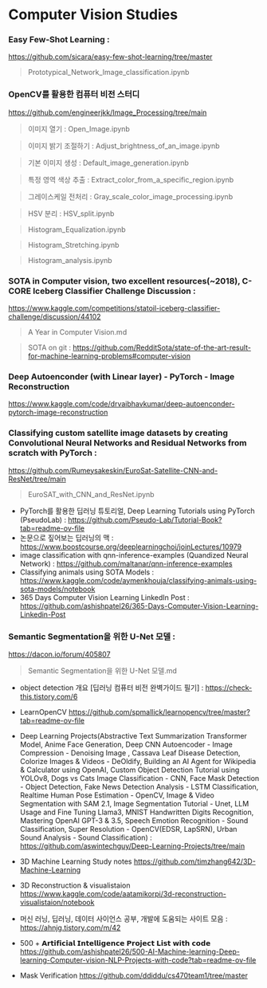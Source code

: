 # Computer Vision Studies

### Easy Few-Shot Learning : 
https://github.com/sicara/easy-few-shot-learning/tree/master

> Prototypical_Network_Image_classification.ipynb

### OpenCV를 활용한 컴퓨터 비전 스터디 
https://github.com/engineerjkk/Image_Processing/tree/main 

> 이미지 열기 : Open_Image.ipynb

> 이미지 밝기 조절하기 : Adjust_brightness_of_an_image.ipynb

> 기본 이미지 생성 : Default_image_generation.ipynb

> 특정 영역 색상 추출 : Extract_color_from_a_specific_region.ipynb

> 그레이스케일 전처리 : Gray_scale_color_image_processing.ipynb

> HSV 분리 : HSV_split.ipynb

> Histogram_Equalization.ipynb

> Histogram_Stretching.ipynb

> Histogram_analysis.ipynb
> 

### SOTA in Computer vision, two excellent resources(~2018), C-CORE Iceberg Classifier Challenge Discussion : 
https://www.kaggle.com/competitions/statoil-iceberg-classifier-challenge/discussion/44102

> A Year in Computer Vision.md
  
> SOTA on git : https://github.com/RedditSota/state-of-the-art-result-for-machine-learning-problems#computer-vision

>>

### Deep Autoenconder (with Linear layer) - PyTorch - Image Reconstruction 
https://www.kaggle.com/code/drvaibhavkumar/deep-autoenconder-pytorch-image-reconstruction
>

### Classifying custom satellite image datasets by creating Convolutional Neural Networks and Residual Networks from scratch with PyTorch : 
https://github.com/Rumeysakeskin/EuroSat-Satellite-CNN-and-ResNet/tree/main

> EuroSAT_with_CNN_and_ResNet.ipynb

- PyTorch를 활용한 딥러닝 튜토리얼, Deep Learning Tutorials using PyTorch (PseudoLab) : https://github.com/Pseudo-Lab/Tutorial-Book?tab=readme-ov-file
- 논문으로 짚어보는 딥러닝의 맥 : https://www.boostcourse.org/deeplearningchoi/joinLectures/10979
- image classification with qnn-inference-examples (Quandized Neural Network) : https://github.com/maltanar/qnn-inference-examples
- Classifying animals using SOTA Models : https://www.kaggle.com/code/aymenkhouja/classifying-animals-using-sota-models/notebook
- 365 Days Computer Vision Learning LinkedIn Post : https://github.com/ashishpatel26/365-Days-Computer-Vision-Learning-Linkedin-Post

### Semantic Segmentation을 위한 U-Net 모델 : 
https://dacon.io/forum/405807

> Semantic Segmentation을 위한 U-Net 모델.md

- object detection 개요 [딥러닝 컴퓨터 비전 완벽가이드 필기] : https://check-this.tistory.com/6
- LearnOpenCV https://github.com/spmallick/learnopencv/tree/master?tab=readme-ov-file
- Deep Learning Projects(Abstractive Text Summarization Transformer Model, Anime Face Generation, Deep CNN Autoencoder - Image Compression - Denoising Image
, Cassava Leaf Disease Detection, Colorize Images & Videos - DeOldify, Building an AI Agent for Wikipedia & Calculator using OpenAI, Custom Object Detection Tutorial using YOLOv8, Dogs vs Cats Image Classification - CNN, Face Mask Detection - Object Detection, Fake News Detection Analysis - LSTM Classification, Realtime Human Pose Estimation - OpenCV, Image & Video Segmentation with SAM 2.1, Image Segmentation Tutorial - Unet, LLM Usage and Fine Tuning Llama3, MNIST Handwritten Digits Recognition, Mastering OpenAI GPT-3 & 3.5, Speech Emotion Recognition - Sound Classification, Super Resolution - OpenCV(EDSR, LapSRN), Urban Sound Analysis - Sound Classification) : https://github.com/aswintechguy/Deep-Learning-Projects/tree/main
- 3D Machine Learning Study notes https://github.com/timzhang642/3D-Machine-Learning
- 3D Reconstruction & visualistaion https://www.kaggle.com/code/aatamikorpi/3d-reconstruction-visualistaion/notebook
- 머신 러닝, 딥러닝, 데이터 사이언스 공부, 개발에 도움되는 사이트 모음 : https://ahnjg.tistory.com/m/42  
- 500 + 𝗔𝗿𝘁𝗶𝗳𝗶𝗰𝗶𝗮𝗹 𝗜𝗻𝘁𝗲𝗹𝗹𝗶𝗴𝗲𝗻𝗰𝗲 𝗣𝗿𝗼𝗷𝗲𝗰𝘁 𝗟𝗶𝘀𝘁 𝘄𝗶𝘁𝗵 𝗰𝗼𝗱𝗲 https://github.com/ashishpatel26/500-AI-Machine-learning-Deep-learning-Computer-vision-NLP-Projects-with-code?tab=readme-ov-file


- Mask Verification https://github.com/ddiddu/cs470team1/tree/master
